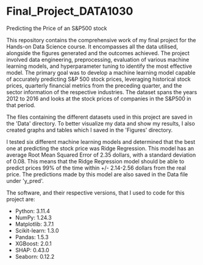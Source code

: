 # Final_Project_DATA1030
Predicting the Price of an S&P500 stock

This repository contains the comprehensive work of my final project for the Hands-on Data Science course. It encompasses all the data utilised, alongside the figures generated and the outcomes achieved. The project involved  data engineering, preprocessing, evaluation of various machine learning models, and hyperparameter tuning to identify the most effective model. The primary goal was to develop a machine learning model capable of accurately predicting S&P 500 stock prices, leveraging historical stock prices, quarterly financial metrics from the preceding quarter, and the sector information of the respective industries. The dataset spans the years 2012 to 2016 and looks at the stock prices of companies in the S&P500 in that period.

The files containing the different datasets used in this  project are saved in the 'Data' directory.  To better visualize my data and show my results, I also created graphs and tables  which I saved in the 'Figures' directory. 

I tested six different machine learning models and determined that the best one at predicting the stock price was Ridge Regression. This model has an average Root Mean Squared Error of 
2.35 dollars, with a standard deviation of 0.08. This means that the Ridge Regression model should be able to predict prices 99% of the time within +/- 2.14-2.56 dollars from the real price. The predictions made by this model are also saved in the Data file under 'y_pred'. 

The software, and their respective versions, that I used to code for this project are:
- Python: 3.11.4
- NumPy: 1.24.3
- Matplotlib: 3.7.1
- Scikit-learn: 1.3.0
- Pandas: 1.5.3
- XGBoost: 2.0.1
- SHAP: 0.43.0
- Seaborn: 0.12.2
